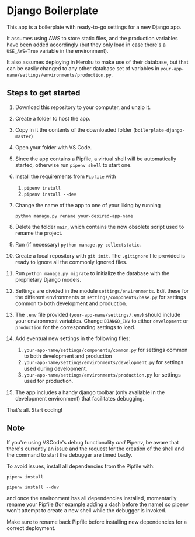 
# Django Boilerplate

This app is a boilerplate with ready-to-go settings for a new Django app.

It assumes using AWS to store static files, and the production variables have been added accordingly (but they only load in case there's a `USE_AWS=True` variable in the environment).

It also assumes deploying in Heroku to make use of their database, but that can be easily changed to any other database set of variables in `your-app-name/settings/environments/production.py`.

## Steps to get started

1. Download this repository to your computer, and unzip it.

2. Create a folder to host the app.

3. Copy in it the contents of the downloaded folder (`boilerplate-django-master`)

4. Open your folder with VS Code.

5. Since the app contains a Pipfile, a virtual shell will be automatically started, otherwise run `pipenv shell` to start one.

6. Install the requirements from `Pipfile` with

    1. `pipenv install`
    2. `pipenv install --dev`

7. Change the name of the app to one of your liking by running

    `python manage.py rename your-desired-app-name`

8. Delete the folder `main`, which contains the now obsolete script used to rename the project.

9. Run (if necessary) `python manage.py collectstatic`.

10. Create a local repository with `git init`. The `.gitignore` file provided is ready to ignore all the commonly ignored files.

11. Run `python manage.py migrate` to initialize the database with the proprietary Django models.

12. Settings are divided in the module `settings/environments`. Edit these for the different environments or `settings/components/base.py` for settings common to both development and production.

13. The `.env` file provided (`your-app-name/settings/.env`) should include your environment variables. Change `DJANGO_ENV` to either `development` or `production` for the corresponding settings to load.

14. Add eventual new settings in the following files:

    1. `your-app-name/settings/components/common.py` for settings common to both development and production
    2. `your-app-name/settings/environments/development.py` for settings used during development.
    3. `your-app-name/settings/environments/production.py` for settings used for production.

15. The app includes a handy django toolbar (only available in the development environment) that facilitates debugging.

That's all. Start coding!

## **Note**

If you're using VSCode's debug functionality *and* Pipenv, be aware that there's currently an issue and the request for the creation of the shell and the command to start the debugger are timed badly.

To avoid issues, install all dependencies from the Pipfile with:

`pipenv install`

`pipenv install --dev`

and once the environment has all dependencies installed, momentarily rename your Pipfile (for example adding a dash before the name) so pipenv won't attempt to create a new shell while the debugger is invoked.

Make sure to rename back Pipfile before installing new dependencies for a correct deployment.
